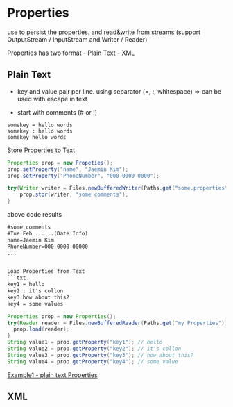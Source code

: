 Properties 
================================
 use to persist the properties. and read&write from streams (support OutputStream / InputStream and Writer / Reader)

 Properties has two format
    - Plain Text
    - XML

 Plain Text
 -------------------------------

  - key and value pair per line. using separator (=, :, whitespace) => can be used with escape in text

  - start with comments (# or !) 

  ```
  somekey = hello words
  somekey : hello words
  somekey hello words
  ```

  Store Properties to Text
  ```java
  Properties prop = new Propeties();
  prop.setProperty("name", "Jaemin Kim");
  prop.setProperty("PhoneNumber", "000-0000-0000");

  try(Writer writer = Files.newBufferedWriter(Paths.get("some.properties"))){
      prop.stor(writer, "some comments");
  }
  ```
  above code results

  ```txt
  #some comments
  #Tue Feb ......(Date Info)
  name=Jaemin Kim
  PhoneNumber=000-0000-00000
  ...


  Load Properties from Text
  ```txt
  key1 = hello
  key2 : it's collon
  key3 how about this?
  key4 = some values
  ```

  ```java
Properties prop = new Properties();
try(Reader reader = Files.newBufferedReader(Paths.get("my Properties")){
    prop.load(reader);
}
String value1 = prop.getProperty("key1"); // hello
String value2 = prop.getProperty("key2"); // it's collon
String value3 = prop.getProperty("key3"); // how about this?
String value4 = prop.getProperty("key4"); // some value
  ```

[Example1 - plain text Properties](Example1.java)


 XML
 -------------------------------
